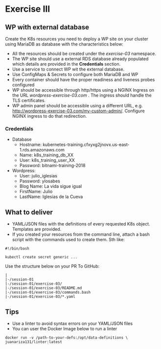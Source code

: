 # Exercise III

## WP with external database

Create the K8s resources you need to deploy a WP site on your cluster using
MariaDB as database with the characteristics below:

* All the resources should be created under the *exercise-03* namespace.
* The WP site should use a external RDS database already populated which details
are provided in the **Credentials** section.
* Use a service to connect WP wit the external database.
* Use ConfigMaps & Secrets to configure both MariaDB and WP
* Every container should have the proper readiness and liveness probes
configured
* WP should be accessible through http/https using a NGINX Ingress on the URL
*wordpress-exercise-03.com* . The ingress should handle the TLS certificates.
* WP admin panel should be accessible using a different URL, e.g.
http://wordpress-exercise-03.com/my-custom-admin/. Configure NGINX ingress to do that
redirection.

### Credentials

* Database
  * Hostname: kubernetes-training.cfxyxg2jnovx.us-east-1.rds.amazonaws.com
  * Name: k8s_training_db_XX
  * User: k8s_training_user_XX
  * Password: bitnami-training-2018
* Wordpress:
  * User: julio_iglesias
  * Password: ylosabes
  * Blog Name: La vida sigue igual
  * FirstName: Julio
  * LastName: Iglesias de la Cueva

## What to deliver

* YAML/JSON files with the definitions of every requested K8s object. Templates
are provided.
* If you created your resources from the command line, attach a bash script with
the commands used to create them. Sth like:

```
#!/bin/bash

kubectl create secret generic ...
```

Use the structure below on your PR To GitHub:

```
|
|-/session-01
|-/session-01/exercise-03/
|-/session-01/exercise-03/README.md
|-/session-01/exercise-03/commands.bash
|-/session-01/exercise-03/*.yaml
```

## Tips

* Use a linter to avoid syntax errors on your YAML/JSON files
* You can user the Docker Image below to run a linter

```
docker run -v /path-to-your-defs:/opt/data-definitions \
juanariza131/linter:latest
```
